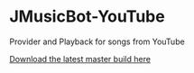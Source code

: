 # JMusicBot-YouTube
Provider and Playback for songs from YouTube

[Download the latest master build here](https://felixgail.github.io/CircleCIArtifactProvider/index.html?vcs-type=github&user=BjoernPetersen&project=JMusicBot-YouTube&build=latest&branch=master&filter=successful&path=root/app/jar/musicbot-youtube.jar&token=6965c3e03f484db176a269945a35140bfcec8f9e)